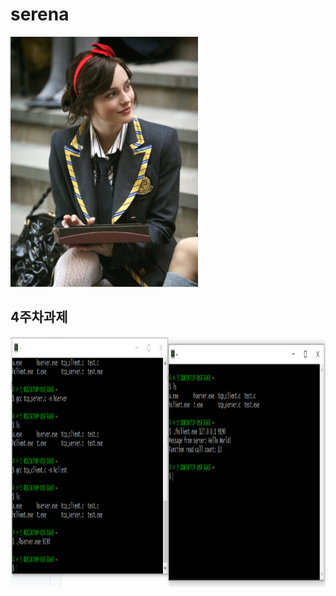 # serena
<img width="300" height="400" src="./jpg/블레어.jpg"></img>
## 4주차과제
<img width="1200" height="400" src="./jpg/4주차과제.png"></img>
